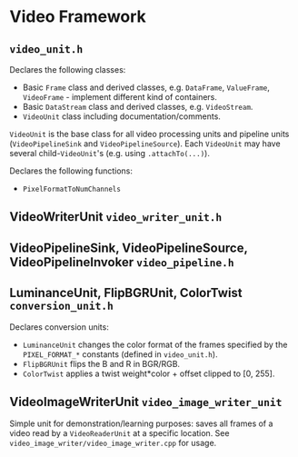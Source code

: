 # Video Framework

## `video_unit.h`

Declares the following classes:

- Basic `Frame` class and derived classes, e.g. `DataFrame`, `ValueFrame`, `VideoFrame` - implement different kind of containers.
- Basic `DataStream` class and derived classes,  e.g. `VideoStream`.
- `VideoUnit` class including documentation/comments.

`VideoUnit` is the base class for all video processing units and pipeline units (`VideoPipelineSink` and `VideoPipelineSource`). Each `VideoUnit` may have several child-`VideoUnit`'s (e.g. using `.attachTo(...)`).

Declares the following functions:

- `PixelFormatToNumChannels`

## VideoWriterUnit `video_writer_unit.h`

## VideoPipelineSink, VideoPipelineSource, VideoPipelineInvoker `video_pipeline.h`

## LuminanceUnit, FlipBGRUnit, ColorTwist `conversion_unit.h`

Declares conversion units:

- `LuminanceUnit` changes the color format of the frames specified by the `PIXEL_FORMAT_*` constants (defined in `video_unit.h`).
- `FlipBGRUnit` flips the B and R in BGR/RGB.
- `ColorTwist` applies a twist weight*color + offset clipped to [0, 255].

## VideoImageWriterUnit `video_image_writer_unit`

Simple unit for demonstration/learning purposes: saves all frames of a video read by a `VideoReaderUnit` at a specific location. See `video_image_writer/video_image_writer.cpp` for usage.